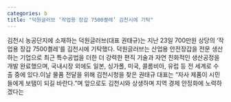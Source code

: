 ```yaml
---
categories: b
title: "덕원글러브 ‘작업용 장갑 7500켤레’ 김천시에 기탁"
---
```

김천시 농공단지에 소재하는 덕원글러브(대표 권태규)는 지난 23일 700만원 상당의 ‘작업용 장갑 7500켤레’를 김천시에 기탁했다.									덕원글러브는 산업용 안전장갑을 전문 생산하는 기업으로 최근 특수공법을 더한 더 강력한 편직 기술과 자연 친화적인 생산공정을 개발 완료했으며, 국내시장 외에도 일본, 싱가폴, 미국, 콜롬비아, 유럽 등 전 세계로 수출 중에 있다.이날 물품 전달을 위해 김천시청을 찾은 권태규 대표는 “자사 제품이 시민들에게 보탬이 되길 바란다.”며 앞으로도 김천시와 상생하며 지역 경제 안정화에 노력하겠다는